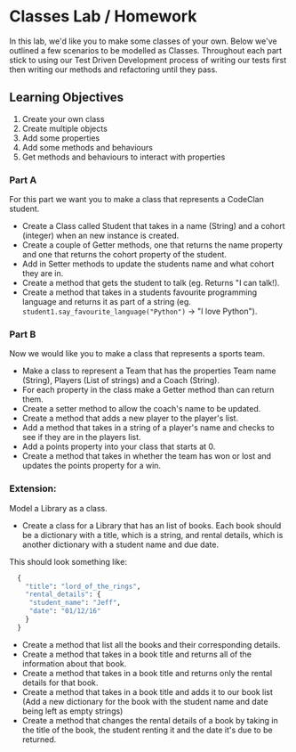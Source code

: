 # Classes Lab / Homework

In this lab, we'd like you to make some classes of your own. Below we've outlined a few scenarios to be modelled as Classes. Throughout each part stick to using our Test Driven Development process of writing our tests first then writing our methods and refactoring until they pass.

## Learning Objectives

1. Create your own class
2. Create multiple objects
3. Add some properties
4. Add some methods and behaviours
5. Get methods and behaviours to interact with properties

### Part A

For this part we want you to make a class that represents a CodeClan student. 

* Create a Class called Student that takes in a name (String) and a cohort (integer) when an new instance is created.
* Create a couple of Getter methods, one that returns the name property and one that returns the cohort property of the student.
* Add in Setter methods to update the students name and what cohort they are in.
* Create a method that gets the student to talk (eg. Returns "I can talk!).
* Create a method that takes in a students favourite programming language and returns it as part of a string (eg. `student1.say_favourite_language("Python")` -> "I love Python").


### Part B

Now we would like you to make a class that represents a sports team.

* Make a class to represent a Team that has the properties Team name (String), Players (List of strings) and a Coach (String).
* For each property in the class make a Getter method than can return them.
* Create a setter method to allow the coach's name to be updated.
* Create a method that adds a new player to the player's list.
* Add a method that takes in a string of a player's name and checks to see if they are in the players list.
* Add a points property into your class that starts at 0.
* Create a method that takes in whether the team has won or lost and updates the points property for a win.

### Extension:

Model a Library as a class.

* Create a class for a Library that has an list of books. Each book should be a dictionary with a title, which is a string, and rental details, which is another dictionary with a student name and due date.  

This should look something like:

```python
  { 
    "title": "lord_of_the_rings",
    "rental_details": { 
     "student_name": "Jeff", 
     "date": "01/12/16"
    }
  }

```


* Create a method that list all the books and their corresponding details. 
* Create a method that takes in a book title and returns all of the information about that book.
* Create a method that takes in a book title and returns only the rental details for that book. 
* Create a method that takes in a book title and adds it to our book list (Add a new dictionary for the book with the student name and date being left as empty strings)
* Create a method that changes the rental details of a book by taking in the title of the book, the student renting it and the date it's due to be returned. 
